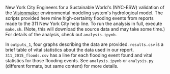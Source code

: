 New York City Engineers for a Sustainable World's (NYC-ESW) validation of the [Visionmaker](https://visionmaker.us/nyc/) environmental modeling system's hydrological model. The scripts provided here mine high-certainty flooding events from reports made to the 311 New York City help line. To run the analysis in full, execute `make.sh`. (Note, this will download the source data and may take some time.) For details of the analysis, check out `analysis.ipynb`.

In `outputs_1`, four graphs describing the data are provided. `results.csv` is a brief table of vital statistics about the data used in our report. `311_2015_floods.csv` has a line for each flooding event found and vital statistics for those flooding events. See `analysis.ipynb` or `analysis.py` (different formats, but same content) for more details.

